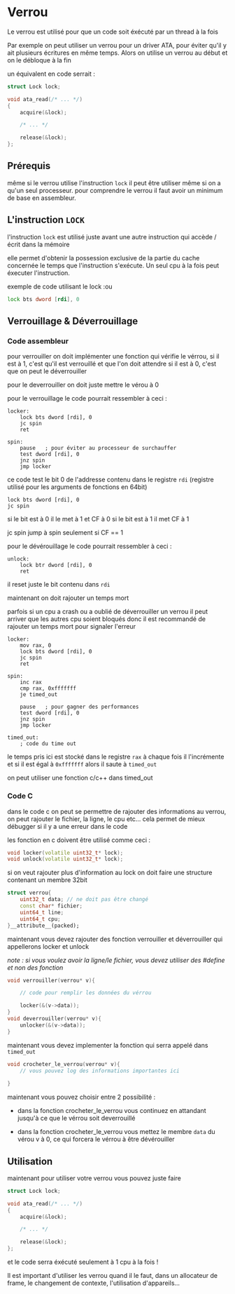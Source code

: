 # Verrou

Le verrou est utilisé pour que un code soit éxécuté par un thread à la fois

Par exemple on peut utiliser un verrou pour un driver ATA, pour éviter qu'il y ait plusieurs écritures en même temps. Alors on utilise un verrou au début et on le débloque à la fin

un équivalent en code serrait :

```c
struct Lock lock;

void ata_read(/* ... */)
{
    acquire(&lock);

    /* ... */

    release(&lock);
};
```

## Prérequis

même si le verrou utilise l'instruction `lock` il peut être utiliser même si on a qu'un seul processeur.
pour comprendre le verrou il faut avoir un minimum de base en assembleur.

## L'instruction `LOCK`

l'instruction `lock` est utilisé juste avant une autre instruction qui accède / écrit dans la mémoire

elle permet d'obtenir la possession exclusive de la partie du cache concernée le temps que l'instruction s'exécute. Un seul cpu à la fois peut éxecuter l'instruction.

exemple de code utilisant le lock :ou

```asm
lock bts dword [rdi], 0
```

## Verrouillage & Déverrouillage

### Code assembleur

pour verrouiller on doit implémenter une fonction
qui vérifie le vérrou,
si il est à 1, c'est qu'il est verrouillé et que l'on doit attendre
si il est à 0, c'est que on peut le déverrouiller

pour le deverrouiller on doit juste mettre le vérou à 0

pour le verrouillage le code pourrait ressembler à ceci :
```x86asm
locker:
    lock bts dword [rdi], 0
    jc spin
    ret

spin:
    pause   ; pour éviter au processeur de surchauffer
    test dword [rdi], 0
    jnz spin
    jmp locker
```

ce code test le bit 0 de l'addresse contenu dans le registre `rdi` (registre utilisé pour les
arguments de fonctions en 64bit)

```x86asm
lock bts dword [rdi], 0
jc spin
```
si le bit est à 0 il le met à 1 et CF à 0
si le bit est à 1 il met CF à 1

jc spin jump à spin seulement si CF == 1

pour le dévérouillage le code pourrait ressembler à ceci :
```x86asm
unlock:
    lock btr dword [rdi], 0
    ret
```

il reset juste le bit contenu dans `rdi`

maintenant on doit rajouter un temps mort

parfois si un cpu a crash ou a oublié de déverrouiller un verrou il peut arriver que les autres cpu soient bloqués donc il est recommandé de rajouter un temps mort pour signaler l'erreur

```x86asm
locker:
    mov rax, 0
    lock bts dword [rdi], 0
    jc spin
    ret

spin:
    inc rax
    cmp rax, 0xfffffff
    je timed_out

    pause   ; pour gagner des performances
    test dword [rdi], 0
    jnz spin
    jmp locker

timed_out:
    ; code du time out
```
le temps pris ici est stocké dans le registre `rax`
à chaque fois il l'incrémente et si il est égal à `0xfffffff` alors il saute à
`timed_out`

on peut utiliser une fonction c/c++ dans
timed_out

### Code C

dans le code c on peut se permettre de rajouter des informations au verrou,
on peut rajouter le fichier, la ligne, le cpu etc...
cela permet de mieux débugger si il y a une
erreur dans le code


les fonction en c doivent être utilisé comme ceci :

```cpp
void locker(volatile uint32_t* lock);
void unlock(volatile uint32_t* lock);
```
si on veut rajouter plus d'information au lock on doit faire une structure contenant un membre 32bit

```cpp
struct verrou{
    uint32_t data; // ne doit pas être changé
    const char* fichier;
    uint64_t line;
    uint64_t cpu;
}__attribute__(packed);
```
maintenant vous devez rajouter des fonction
verrouiller et déverrouiller qui appellerons
locker et unlock

*note : si vous voulez avoir la ligne/le fichier, vous devez utiliser des #define et non des fonction*

```cpp
void verrouiller(verrou* v){

    // code pour remplir les données du vérrou

    locker(&(v->data));
}
void deverrouiller(verrou* v){
    unlocker(&(v->data));
}
```

maintenant vous devez implementer la fonction qui serra appelé dans `timed_out`

```cpp
void crocheter_le_verrou(verrou* v){
    // vous pouvez log des informations importantes ici
    
}
```
maintenant vous pouvez choisir entre 2 possibilité :

* dans la fonction  crocheter_le_verrou vous continuez en attandant jusqu'à ce que le vérrou soit deverrouillé

* dans la fonction crocheter_le_verrou vous mettez le membre `data` du vérou v à 0, ce qui forcera le vérrou à être dévérouiller

## Utilisation

maintenant pour utiliser votre verrou vous pouvez juste faire

```c
struct Lock lock;

void ata_read(/* ... */)
{
    acquire(&lock);

    /* ... */

    release(&lock);
};
```
et le code serra éxécuté seulement à 1 cpu à la fois !

Il est important d'utiliser les verrou quand il le faut, dans un allocateur de frame, le changement de contexte, l'utilisation d'appareils...


